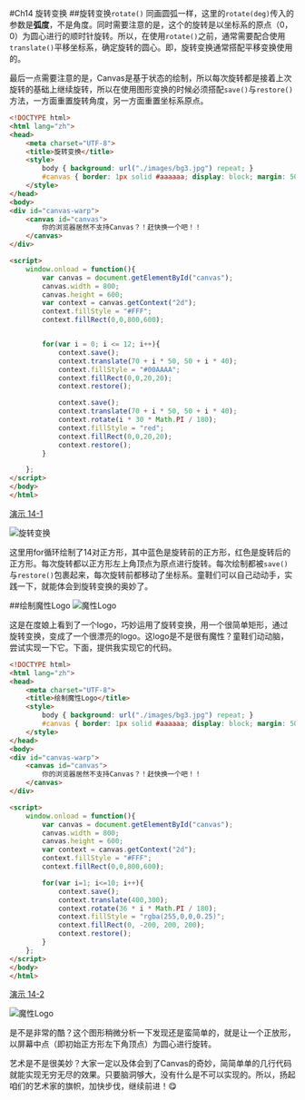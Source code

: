 #Ch14 旋转变换
##旋转变换`rotate()`
同画圆弧一样，这里的`rotate(deg)`传入的参数是**弧度**，不是角度。同时需要注意的是，这个的旋转是以坐标系的原点（0，0）为圆心进行的顺时针旋转。所以，在使用`rotate()`之前，通常需要配合使用`translate()`平移坐标系，确定旋转的圆心。即，旋转变换通常搭配平移变换使用的。

最后一点需要注意的是，Canvas是基于状态的绘制，所以每次旋转都是接着上次旋转的基础上继续旋转，所以在使用图形变换的时候必须搭配`save()`与`restore()`方法，一方面重置旋转角度，另一方面重置坐标系原点。

```HTML
<!DOCTYPE html>
<html lang="zh">
<head>
    <meta charset="UTF-8">
    <title>旋转变换</title>
    <style>
        body { background: url("./images/bg3.jpg") repeat; }
        #canvas { border: 1px solid #aaaaaa; display: block; margin: 50px auto; }
    </style>
</head>
<body>
<div id="canvas-warp">
    <canvas id="canvas">
        你的浏览器居然不支持Canvas？！赶快换一个吧！！
    </canvas>
</div>

<script>
    window.onload = function(){
        var canvas = document.getElementById("canvas");
        canvas.width = 800;
        canvas.height = 600;
        var context = canvas.getContext("2d");
        context.fillStyle = "#FFF";
        context.fillRect(0,0,800,600);


        for(var i = 0; i <= 12; i++){
            context.save();
            context.translate(70 + i * 50, 50 + i * 40);
            context.fillStyle = "#00AAAA";
            context.fillRect(0,0,20,20);
            context.restore();

            context.save();
            context.translate(70 + i * 50, 50 + i * 40);
            context.rotate(i * 30 * Math.PI / 180);
            context.fillStyle = "red";
            context.fillRect(0,0,20,20);
            context.restore();
        }

    };
</script>
</body>
</html>
```

[演示 14-1](http://airingursb.github.io/canvas/Canvas/14/14-1.html)

![旋转变换](http://7xkcl8.com1.z0.glb.clouddn.com/edu14-1.png-html.jpg)

这里用for循环绘制了14对正方形，其中蓝色是旋转前的正方形，红色是旋转后的正方形。每次旋转都以正方形左上角顶点为原点进行旋转。每次绘制都被`save()`与`restore()`包裹起来，每次旋转前都移动了坐标系。童鞋们可以自己动动手，实践一下，就能体会到旋转变换的奥妙了。

##绘制魔性Logo
![魔性Logo](http://7xkcl8.com1.z0.glb.clouddn.com/edu14-2.jpg-normal.jpg)

这是在度娘上看到了一个logo，巧妙运用了旋转变换，用一个很简单矩形，通过旋转变换，变成了一个很漂亮的logo。这logo是不是很有魔性？童鞋们动动脑，尝试实现一下它。下面，提供我实现它的代码。

```HTML
<!DOCTYPE html>
<html lang="zh">
<head>
    <meta charset="UTF-8">
    <title>绘制魔性Logo</title>
    <style>
        body { background: url("./images/bg3.jpg") repeat; }
        #canvas { border: 1px solid #aaaaaa; display: block; margin: 50px auto; }
    </style>
</head>
<body>
<div id="canvas-warp">
    <canvas id="canvas">
        你的浏览器居然不支持Canvas？！赶快换一个吧！！
    </canvas>
</div>

<script>
    window.onload = function(){
        var canvas = document.getElementById("canvas");
        canvas.width = 800;
        canvas.height = 600;
        var context = canvas.getContext("2d");
        context.fillStyle = "#FFF";
        context.fillRect(0,0,800,600);

        for(var i=1; i<=10; i++){
            context.save();
            context.translate(400,300);
            context.rotate(36 * i * Math.PI / 180);
            context.fillStyle = "rgba(255,0,0,0.25)";
            context.fillRect(0, -200, 200, 200);
            context.restore();
        }
    };
</script>
</body>
</html>
```

[演示 14-2](http://airingursb.github.io/canvas/Canvas/14-2.html)

![魔性Logo](http://7xkcl8.com1.z0.glb.clouddn.com/edu14-3.png-html.jpg)

是不是非常的酷？这个图形稍微分析一下发现还是蛮简单的，就是让一个正放形，以屏幕中点（即初始正方形左下角顶点）为圆心进行旋转。

艺术是不是很美妙？大家一定以及体会到了Canvas的奇妙，简简单单的几行代码就能实现无穷无尽的效果。只要脑洞够大，没有什么是不可以实现的。所以，扬起咱们的艺术家的旗帜，加快步伐，继续前进！😋
